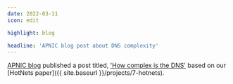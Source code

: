 ```yaml
---
date: 2022-03-11
icon: edit

highlight: blog

headline: 'APNIC blog post about DNS complexity'
---
```


[APNIC blog](https://blog.apnic.net/) published a post titled, ['How complex is the DNS'](https://blog.apnic.net/2022/03/11/how-complex-is-the-dns/) based on our [HotNets paper]({{ site.baseurl }}/projects/7-hotnets).